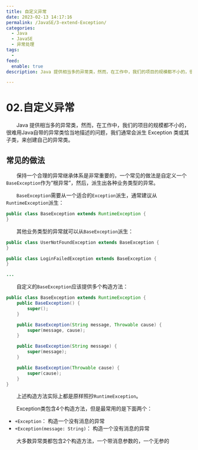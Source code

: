 ```yaml
---
title: 自定义异常
date: 2023-02-13 14:17:16
permalink: /JavaSE/3-extend-Exception/
categories:
  - Java
  - JavaSE
  - 异常处理
tags:
  - 
feed:
  enable: true
description: Java 提供相当多的异常类，然而，在工作中，我们的项目的规模都不小的，很难用Java自带的异常类恰当地描述的问题，我们通常会派生 Exception 类或其子类，来创建自己的异常类。

---
```



# 02.自定义异常

　　Java 提供相当多的异常类，然而，在工作中，我们的项目的规模都不小的，很难用Java自带的异常类恰当地描述的问题，我们通常会派生 Exception 类或其子类，来创建自己的异常类。

<!-- more -->

## 常见的做法

　　保持一个合理的异常继承体系是非常重要的，一个常见的做法是自定义一个`BaseException`作为“根异常”，然后，派生出各种业务类型的异常。

　　`BaseException`需要从一个适合的`Exception`派生，通常建议从`RuntimeException`派生：

```java
public class BaseException extends RuntimeException {
}
```

　　其他业务类型的异常就可以从`BaseException`派生：

```java
public class UserNotFoundException extends BaseException {
}

public class LoginFailedException extends BaseException {
}

...
```

　　自定义的`BaseException`应该提供多个构造方法：

```java
public class BaseException extends RuntimeException {
    public BaseException() {
        super();
    }

    public BaseException(String message, Throwable cause) {
        super(message, cause);
    }

    public BaseException(String message) {
        super(message);
    }

    public BaseException(Throwable cause) {
        super(cause);
    }
}
```

　　上述构造方法实际上都是原样照抄`RuntimeException`。

　　Exception类包含4个构造方法，但是最常用的是下面两个：

* `+Exception`： 构造一个没有消息的异常
* `+Exception(message: String)`：  构造一个没有消息的异常

　　大多数异常类都包含2个构造方法，一个带消息参数的，一个无参的
